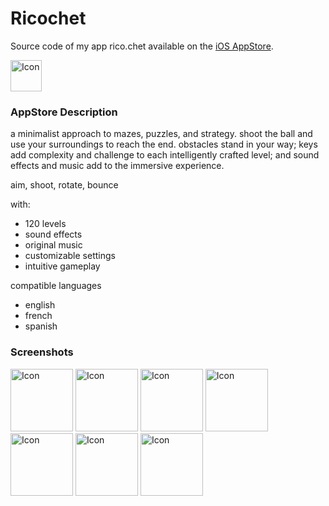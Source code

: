 # Ricochet

Source code of my app rico.chet available on the [iOS AppStore](https://apps.apple.com/ca/app/rico-chet/id1360468944).

<img width="50" height="50" src="https://user-images.githubusercontent.com/15962855/72304363-58912180-363e-11ea-8f8e-94cae8dc558c.png" alt="Icon"/>

### AppStore Description

a minimalist approach to mazes, puzzles, and strategy. shoot the ball and use your surroundings to reach the end. obstacles stand in your way; keys add complexity and challenge to each intelligently crafted level; and sound effects and music add to the immersive experience.

aim, shoot,
rotate, bounce

with:
- 120 levels
- sound effects
- original music
- customizable settings
- intuitive gameplay

compatible languages
- english
- french
- spanish

### Screenshots

<span>
  <img width="100" src="https://user-images.githubusercontent.com/15962855/72304881-fa653e00-363f-11ea-986d-df81b7be6695.PNG" alt="Icon"/>
  <img width="100" src="https://user-images.githubusercontent.com/15962855/72304880-fa653e00-363f-11ea-9d9c-a97e6283e205.PNG" alt="Icon"/>
  <img width="100" src="https://user-images.githubusercontent.com/15962855/72304879-fa653e00-363f-11ea-9242-550eac1d52fd.PNG" alt="Icon"/>
  <img width="100" src="https://user-images.githubusercontent.com/15962855/72304878-fa653e00-363f-11ea-984e-7d2b92b3284a.PNG" alt="Icon"/>
  <img width="100" src="https://user-images.githubusercontent.com/15962855/72304877-f9cca780-363f-11ea-81a1-b9ddcd1ebce7.PNG" alt="Icon"/>
  <img width="100" src="https://user-images.githubusercontent.com/15962855/72304651-3350e300-363f-11ea-8f8e-0e277ea85793.PNG" alt="Icon"/>
  <img width="100" src="https://user-images.githubusercontent.com/15962855/72304652-3350e300-363f-11ea-8721-5ede96d0d820.PNG" alt="Icon"/>
</span>
